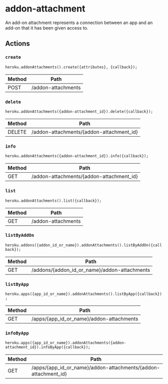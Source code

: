 # addon-attachment

An add-on attachment represents a connection between an app and an add-on that it has been given access to.

## Actions

### `create`

`heroku.addonAttachments().create({attributes}, {callback});`

Method | Path
--- | ---
POST | /addon-attachments

### `delete`

`heroku.addonAttachments({addon-attachment_id}).delete({callback});`

Method | Path
--- | ---
DELETE | /addon-attachments/{addon-attachment_id}

### `info`

`heroku.addonAttachments({addon-attachment_id}).info({callback});`

Method | Path
--- | ---
GET | /addon-attachments/{addon-attachment_id}

### `list`

`heroku.addonAttachments().list({callback});`

Method | Path
--- | ---
GET | /addon-attachments

### `listByAddOn`

`heroku.addons({addon_id_or_name}).addonAttachments().listByAddOn({callback});`

Method | Path
--- | ---
GET | /addons/{addon_id_or_name}/addon-attachments

### `listByApp`

`heroku.apps({app_id_or_name}).addonAttachments().listByApp({callback});`

Method | Path
--- | ---
GET | /apps/{app_id_or_name}/addon-attachments

### `infoByApp`

`heroku.apps({app_id_or_name}).addonAttachments({addon-attachment_id}).infoByApp({callback});`

Method | Path
--- | ---
GET | /apps/{app_id_or_name}/addon-attachments/{addon-attachment_id}

